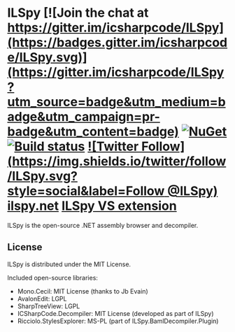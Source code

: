 # ILSpy [![Join the chat at https://gitter.im/icsharpcode/ILSpy](https://badges.gitter.im/icsharpcode/ILSpy.svg)](https://gitter.im/icsharpcode/ILSpy?utm_source=badge&utm_medium=badge&utm_campaign=pr-badge&utm_content=badge) [![NuGet](https://img.shields.io/nuget/v/ICSharpCode.Decompiler.svg)](https://nuget.org/packages/ICSharpCode.Decompiler) [![Build status](https://ci.appveyor.com/api/projects/status/imgec05g0wwv25ij/branch/master?svg=true)](https://ci.appveyor.com/project/icsharpcode/ilspy/branch/master) [![Twitter Follow](https://img.shields.io/twitter/follow/ILSpy.svg?style=social&label=Follow @ILSpy)](https://twitter.com/ilspy) [ilspy.net](http://ilspy.net/) [ILSpy VS extension](https://visualstudiogallery.msdn.microsoft.com/8ef1d688-f80c-4380-8004-2ec7f814e7de)

ILSpy is the open-source .NET assembly browser and decompiler.

License
-------

ILSpy is distributed under the MIT License.

Included open-source libraries:
 * Mono.Cecil: MIT License (thanks to Jb Evain)
 * AvalonEdit: LGPL
 * SharpTreeView: LGPL
 * ICSharpCode.Decompiler: MIT License (developed as part of ILSpy)
 * Ricciolo.StylesExplorer: MS-PL (part of ILSpy.BamlDecompiler.Plugin)

